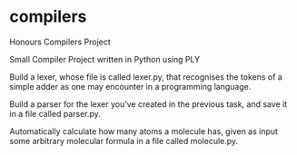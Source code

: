 # compilers
Honours Compilers Project 

Small Compiler Project written in Python using PLY


Build a lexer, whose file is called lexer.py, that recognises the tokens of a simple adder
as one may encounter in a programming language.

Build a parser for the lexer you’ve created in the previous task, and save it in a
file called parser.py.

Automatically calculate how many atoms a molecule has, given as input some arbitrary molecular formula in a file called molecule.py.
